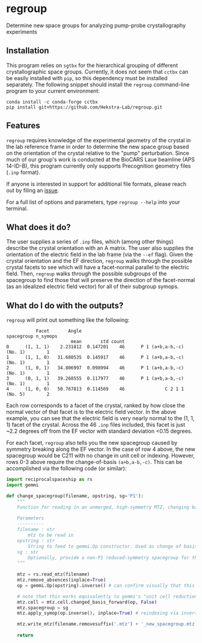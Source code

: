 # regroup

Determine new space groups for analyzing pump-probe crystallography experiments

## Installation  

This program relies on `sgtbx` for the hierarchical grouping of different crystallographic space groups. Currently, it does not seem that `cctbx` can be easily installed with `pip`, so this dependency must be installed separately. The following snippet should install the `regroup` command-line program to your current environment:

```shell
conda install -c conda-forge cctbx
pip install git+https://github.com/Hekstra-Lab/regroup.git
```

## Features  

`regroup` requires knowledge of the experimental geometry of the crystal in the lab reference frame in order to determine the new space group based on the orientation of the crystal relative to the "pump" perturbation. Since much of our group's work is conducted at the BioCARS Laue beamline (APS 14-ID-B), this program currently only supports Precognition geometry files (`.inp` format).

If anyone is interested in support for additional file formats, please reach out by filing an [issue](https://github.com/Hekstra-Lab/regroup/issues).

For a full list of options and parameters, type `regroup --help` into your terminal.

## What does it do?
The user supplies a series of `.inp` files, which (among other things) describe the crystal orientation with an A matrix. The user also supplies the orientation of the electric field in the lab frame (via the `--ef` flag).  Given the crystal orientation and the EF direction, `regroup` walks through the possible crystal facets to see which will have a facet-normal parallel to the electric field. Then, `regroup` walks through the possible subgroups of the spacegroup to find those that will preserve the direction of the facet-normal (as an idealized electric field vector) for all of their subgroup symops.

## What do I do with the outputs?
`regroup` will print out something like the following:
```
           Facet       Angle                                    spacegroup n_symops
                        mean       std count                                       
0      (1, 1, 1)    2.231812  0.147201    46      P 1 (a+b,a-b,-c) (No. 1)        1
1      (1, 1, 0)   31.680535  0.145917    46      P 1 (a+b,a-b,-c) (No. 1)        1
2      (1, 0, 1)   34.806997  0.098994    46      P 1 (a+b,a-b,-c) (No. 1)        1
3      (0, 1, 1)   39.268555  0.117977    46      P 1 (a+b,a-b,-c) (No. 1)        1
4      (1, 0, 0)   50.767813  0.114569    46               C 2 1 1 (No. 5)        2
```
Each row corresponds to a facet of the crystal, ranked by how close the normal vector of that facet is to the electric field vector. In the above example, you can see that the electric field is very nearly normal to the (1, 1, 1) facet of the crystal. Across the 46 `.inp` files included, this facet is just ~2.2 degrees off from the EF vector with standard deviation <0.15 degrees.  
  
For each facet, `regroup` also tells you the new spacegroup caused by symmetry breaking along the EF vector. In the case of row 4 above, the new spacegroup would be C211 with no change in unit cell or indexing. However, rows 0-3 above require the change-of-basis `(a+b,a-b,-c)`. This can be accomplished via the following code (or similar):
```python
import reciprocalspaceship as rs
import gemmi

def change_spacegroup(filename, opstring, sg='P1'):
    """
    Function for reading in an unmerged, high-symmetry MTZ, changing basis and reindexing, and writing out the new version
    
    Parameters
    ----------
    filename : str
        mtz to be read in
    opstring : str
        String to feed to gemmi.Op constructor. Used as change of basis, and the inverse of which is used as the reindexing operation
    sg : str
        Optionally, provide a non-P1 reduced-symmetry spacegroup for the output.
    """
    
    mtz = rs.read_mtz(filename)
    mtz.remove_absences(inplace=True)
    op = gemmi.Op(opstring).inverse() # can confirm visually that this gives the intended rhombus

    # note that this works equivalently to gemmi's "unit cell reduction" algorithm
    mtz.cell = mtz.cell.changed_basis_forward(op, False) 
    mtz.spacegroup = sg
    mtz.apply_symop(op.inverse(), inplace=True) # reindexing via inverse operation

    mtz.write_mtz(filename.removesuffix('.mtz') + '_new_spacegroup.mtz')
    
    return

```
